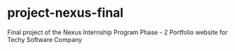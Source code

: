 # project-nexus-final
Final project of the Nexus Internship Program Phase - 2
Portfolio website for Techy Software Company
